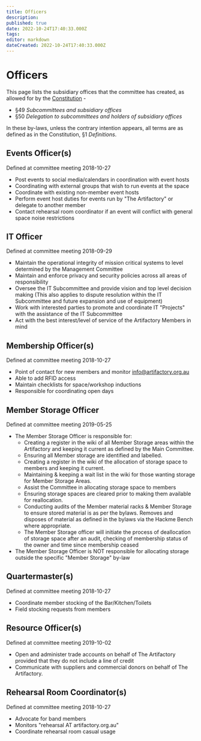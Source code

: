 ```yaml
---
title: Officers
description:
published: true
date: 2022-10-24T17:40:33.000Z
tags:
editor: markdown
dateCreated: 2022-10-24T17:40:33.000Z
---
```


# Officers

This page lists the subsidiary offices that the committee has created, as allowed for by the [Constitution](/constitution) -

* §49 *Subcommittees and subsidiary offices*
* §50 *Delegation to subcommittees and holders of subsidiary offices*

In these by-laws, unless the contrary intention appears, all terms are as defined as in the Constitution, §1 *Definitions*.

## Events Officer(s)

Defined at committee meeting 2018-10-27

* Post events to social media/calendars in coordination with event hosts
* Coordinating with external groups that wish to run events at the space
* Coordinate with existing non-member event hosts
* Perform event host duties for events run by "The Artifactory" or delegate to another member
* Contact rehearsal room coordinator if an event will conflict with general space noise restrictions

## IT Officer

Defined at committee meeting 2018-09-29

* Maintain the operational integrity of mission critical systems to level determined by the Management Committee
* Maintain and enforce privacy and security policies across all areas of responsibility
* Oversee the IT Subcommittee and provide vision and top level decision making (This also applies to dispute resolution within the IT Subcommittee and future expansion and use of equipment)
* Work with interested parties to promote and coordinate IT "Projects" with the assistance of the IT Subcommittee
* Act with the best interest/level of service of the Artifactory Members in mind

## Membership Officer(s)

Defined at committee meeting 2018-10-27

* Point of contact for new members and monitor info@artifactory.org.au
* Able to add RFID access
* Maintain checklists for space/workshop inductions
* Responsible for coordinating open days

## Member Storage Officer

Defined at committee meeting 2019-05-25

* The Member Storage Officer is responsible for:
  * Creating a register in the wiki of all Member Storage areas within the Artifactory and keeping it current as defined by the Main Committee.
  * Ensuring all Member storage are identified and labelled.
  * Creating a register in the wiki of the allocation of storage space to members and keeping it current.
  * Maintaining & keeping a wait list in the wiki for those wanting storage for Member Storage Areas.
  * Assist the Committee in allocating storage space to members
  * Ensuring storage spaces are cleared prior to making them available for reallocation.
  * Conducting audits of the Member material racks & Member Storage to ensure stored material is as per the bylaws. Removes and disposes of material as defined in the bylaws via the Hackme Bench where appropriate.
  * The Member Storage officer will initiate the process of deallocation of storage space after an audit, checking of membership status of the owner and time since membership ceased
* The Member Storage Officer is NOT responsible for allocating storage outside the specific "Member Storage" by-law

## Quartermaster(s)

Defined at committee meeting 2018-10-27

* Coordinate member stocking of the Bar/Kitchen/Toilets
* Field stocking requests from members

## Resource Officer(s)

Defined at committee meeting 2019-10-02

* Open and administer trade accounts on behalf of The Artifactory provided that they do not include a line of credit
* Communicate with suppliers and commercial donors on behalf of The Artifactory.

## Rehearsal Room Coordinator(s)

Defined at committee meeting 2018-10-27

* Advocate for band members
* Monitors "rehearsal AT artifactory.org.au"
* Coordinate rehearsal room casual usage